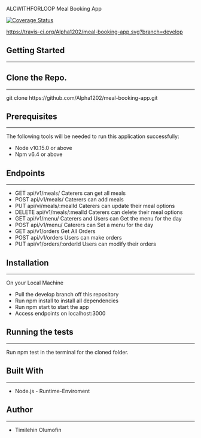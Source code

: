  ALCWITHFORLOOP Meal Booking App

[![Coverage Status](https://coveralls.io/repos/github/Alpha1202/meal-booking-app/badge.svg?branch=master)](https://coveralls.io/github/Alpha1202/meal-booking-app?branch=master)

https://travis-ci.org/Alpha1202/meal-booking-app.svg?branch=develop

<h2>Getting Started</h2> <hr>

<h2>Clone the Repo.</h2> <hr>
git clone https://github.com/Alpha1202/meal-booking-app.git

<h2>Prerequisites</h2> <hr>

The following tools will be needed to run this application successfully:
<ul>
 <li>Node v10.15.0 or above</li>
 <li>Npm v6.4 or above</li>
</ul>


<h2>Endpoints</h2> <hr>
<ul>
 <li>GET api/v1/meals/ Caterers can get all meals</li>
 <li>POST api/v1/meals/ Caterers can add meals</li>
 <li>PUT api/vi/meals/:mealId Caterers can update their meal options</li>
 <li>DELETE api/v1/meals/:mealId Caterers can delete their meal options</li>
 <li>GET api/v1/menu/ Caterers and Users can Get the menu for the day</li>
 <li>POST api/v1/menu/ Caterers can Set a menu for the day</li>
 <li>GET api/v1/orders Get All Orders</li>
 <li>POST api/v1/orders Users can make orders</li>
 <li>PUT api/v1/orders/:orderId Users can modify their orders</li>
</ul>









<h2>Installation</h2> <hr>
On your Local Machine
<ul>
 <li>Pull the develop branch off this repository</li>
 <li>Run npm install to install all dependencies</li>
 <li>Run npm start to start the app</li>
 <li>Access endpoints on localhost:3000</li>
</ul>




<h2>Running the tests</h2> <hr>
Run npm test in the terminal for the cloned folder.

<h2>Built With</h2> <hr>
<ul>
 <li>Node.js - Runtime-Enviroment</li>
</ul>

<h2>Author</h2> <hr>
<ul>
 <li>Timilehin Olumofin</li>
</ul>

